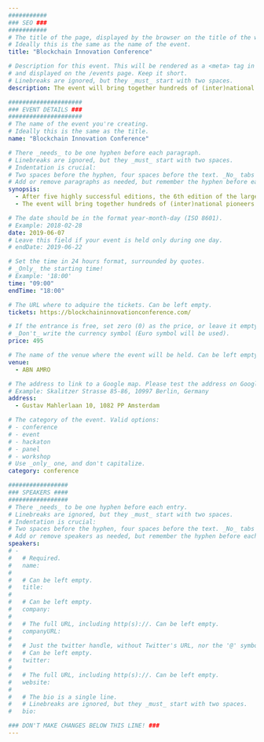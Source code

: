 ```yaml
---
###########
### SEO ###
###########
# The title of the page, displayed by the browser on the title of the window.
# Ideally this is the same as the name of the event.
title: "Blockchain Innovation Conference"

# Description for this event. This will be rendered as a <meta> tag in the HTML,
# and displayed on the /events page. Keep it short.
# Linebreaks are ignored, but they _must_ start with two spaces.
description: The event will bring together hundreds of (inter)national pioneers representing startups, scale-ups, policy makers, corporates and academia to discuss the latest trends, developments and breakthroughs in the field of Blockchain technology.

#####################
### EVENT DETAILS ###
#####################
# The name of the event you're creating.
# Ideally this is the same as the title.
name: "Blockchain Innovation Conference"

# There _needs_ to be one hyphen before each paragraph.
# Linebreaks are ignored, but they _must_ start with two spaces.
# Indentation is crucial:
# Two spaces before the hyphen, four spaces before the text. _No_ tabs allowed.
# Add or remove paragraphs as needed, but remember the hyphen before each entry.
synopsis:
  - After five highly successful editions, the 6th edition of the largest Blockchain conference in the Benelux will take place on June the 7th 2019 and is hosted by ABN AMRO at their Head Quarters and CIRCL (energy efficient building) in Amsterdam!
  - The event will bring together hundreds of (inter)national pioneers representing startups, scale-ups, policy makers, corporates and academia to discuss the latest trends, developments and breakthroughs in the field of Blockchain technology. The Blockchain Innovation Conference is known for combining tangible case studies, pilots and near-live projects, with high level discussions, and a vision on the future of the industry.

# The date should be in the format year-month-day (ISO 8601).
# Example: 2018-02-28
date: 2019-06-07
# Leave this field if your event is held only during one day.
# endDate: 2019-06-22

# Set the time in 24 hours format, surrounded by quotes.
# _Only_ the starting time!
# Example: '18:00'
time: "09:00"
endTime: "18:00"

# The URL where to adquire the tickets. Can be left empty.
tickets: https://blockchaininnovationconference.com/

# If the entrance is free, set zero (0) as the price, or leave it empty.
# _Don't_ write the currency symbol (Euro symbol will be used).
price: 495

# The name of the venue where the event will be held. Can be left empty.
venue:
  - ABN AMRO

# The address to link to a Google map. Please test the address on Google Maps.
# Example: Skalitzer Strasse 85-86, 10997 Berlin, Germany
address:
  - Gustav Mahlerlaan 10, 1082 PP Amsterdam

# The category of the event. Valid options:
# - conference
# - event
# - hackaton
# - panel
# - workshop
# Use _only_ one, and don't capitalize.
category: conference

#################
### SPEAKERS ####
#################
# There _needs_ to be one hyphen before each entry.
# Linebreaks are ignored, but they _must_ start with two spaces.
# Indentation is crucial:
# Two spaces before the hyphen, four spaces before the text. _No_ tabs allowed.
# Add or remove speakers as needed, but remember the hyphen before each entry.
speakers:
# -
#   # Required.
#   name:
#
#   # Can be left empty.
#   title:
#
#   # Can be left empty.
#   company:
#
#   # The full URL, including http(s)://. Can be left empty.
#   companyURL:
#
#   # Just the twitter handle, without Twitter's URL, nor the '@' symbol.
#   # Can be left empty.
#   twitter:
#
#   # The full URL, including http(s)://. Can be left empty.
#   website:
#
#   # The bio is a single line.
#   # Linebreaks are ignored, but they _must_ start with two spaces.
#   bio:

### DON'T MAKE CHANGES BELOW THIS LINE! ###
---
```


<!-- ### DON'T MAKE CHANGES BELOW THIS LINE! ### -->

<Event-Content/>
